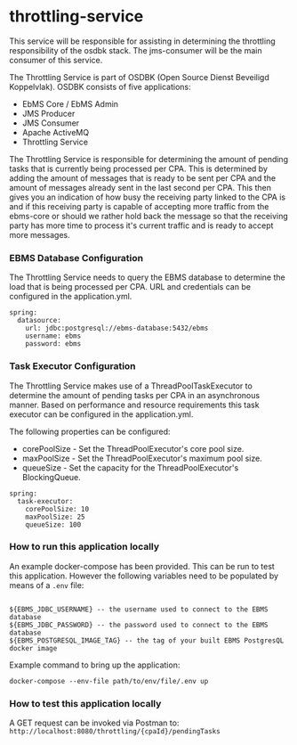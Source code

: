 # throttling-service

This service will be responsible for assisting in determining the throttling responsibility of the osdbk stack. 
The jms-consumer will be the main consumer of this service.

The Throttling Service is part of OSDBK (Open Source Dienst Beveiligd Koppelvlak). OSDBK consists of five applications:

- EbMS Core / EbMS Admin
- JMS Producer
- JMS Consumer
- Apache ActiveMQ
- Throttling Service

The Throttling Service is responsible for determining the amount of pending tasks that is currently being processed per CPA.
This is determined by adding the amount of messages that is ready to be sent per CPA and the amount of messages already sent in the last second per CPA. 
This then gives you an indication of how busy the receiving party linked to the CPA is and if this receiving party is capable of accepting more traffic
from the ebms-core or should we rather hold back the message so that the receiving party has more time to process it's current traffic and is ready to accept more messages.

### EBMS Database Configuration
The Throttling Service needs to query the EBMS database to determine the load that is being processed per CPA.
URL and credentials can be configured in the application.yml.

~~~
spring:
  datasource:
    url: jdbc:postgresql://ebms-database:5432/ebms
    username: ebms
    password: ebms
~~~

### Task Executor Configuration
The Throttling Service makes use of a ThreadPoolTaskExecutor to determine the amount of pending tasks per CPA in an asynchronous manner.
Based on performance and resource requirements this task executor can be configured in the application.yml.

The following properties can be configured:
- corePoolSize - Set the ThreadPoolExecutor's core pool size.
- maxPoolSize - Set the ThreadPoolExecutor's maximum pool size.
- queueSize - Set the capacity for the ThreadPoolExecutor's BlockingQueue.

~~~
spring:
  task-executor:
    corePoolSize: 10
    maxPoolSize: 25
    queueSize: 100
~~~

### How to run this application locally
An example docker-compose has been provided. This can be run to test this application.
However the following variables need to be populated by means of a `.env` file:
~~~

${EBMS_JDBC_USERNAME} -- the username used to connect to the EBMS database
${EBMS_JDBC_PASSWORD} -- the password used to connect to the EBMS database
${EBMS_POSTGRESQL_IMAGE_TAG} -- the tag of your built EBMS PostgresQL docker image
~~~

Example command to bring up the application:
~~~
docker-compose --env-file path/to/env/file/.env up
~~~

### How to test this application locally
A GET request can be invoked via Postman to: `http://localhost:8080/throttling/{cpaId}/pendingTasks` 
